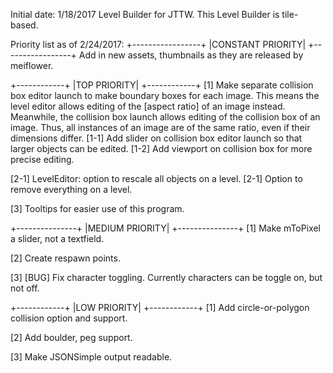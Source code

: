 Initial date: 1/18/2017
Level Builder for JTTW. This Level Builder is tile-based.

Priority list as of 2/24/2017:
+-----------------+
|CONSTANT PRIORITY|
+-----------------+
Add in new assets, thumbnails as they are released by meiflower.

+------------+
|TOP PRIORITY|
+------------+
[1] Make separate collision box editor launch to make boundary boxes for each image. 
This means the level editor allows editing of the [aspect ratio] of an image instead.
Meanwhile, the collision box launch allows editing of the collision box of an image.
Thus, all instances of an image are of the same ratio, even if their dimensions differ.
[1-1] Add slider on collision box editor launch so that larger objects can be edited.
[1-2] Add viewport on collision box for more precise editing.

[2-1] LevelEditor: option to rescale all objects on a level. 
[2-1] Option to remove everything on a level.

[3] Tooltips for easier use of this program.

+---------------+
|MEDIUM PRIORITY|
+---------------+
[1] Make mToPixel a slider, not a textfield. 

[2] Create respawn points.

[3] [BUG] Fix character toggling. Currently characters can be toggle on, but not off.

+------------+
|LOW PRIORITY|
+------------+
[1] Add circle-or-polygon collision option and support.

[2] Add boulder, peg support.

[3] Make JSONSimple output readable.
